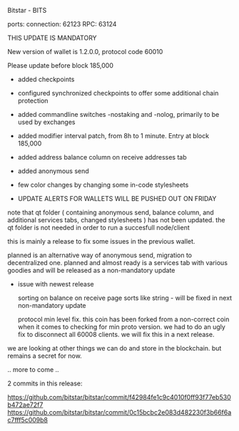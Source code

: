 
Bitstar - BITS

ports:
connection:	62123
RPC:			63124

THIS UPDATE IS MANDATORY

New version of wallet is 1.2.0.0, protocol code 60010

Please update before block 185,000

* added checkpoints
* configured synchronized checkpoints to offer some additional chain protection
* added commandline switches -nostaking and -nolog, primarily to be used by exchanges
* added modifier interval patch, from 8h to 1 minute. Entry at block 185,000
* added address balance column on receive addresses tab
* added anonymous send
* few color changes by changing some in-code stylesheets

* UPDATE ALERTS FOR WALLETS WILL BE PUSHED OUT ON FRIDAY 

note that qt folder ( containing anonymous send, balance column, and additional services tabs, changed stylesheets ) has not been updated. the qt folder is not needed in order to run a succesfull node/client

this is mainly a release to fix some issues in the previous wallet.

planned is an alternative way of anonymous send, migration to decentralized one.
planned and almost ready is a services tab with various goodies and will be released as a non-mandatory update

* issue with newest release

  sorting on balance on receive page sorts like string - will be fixed in next non-mandatory update
  
  protocol min level fix. this coin has been forked from a non-correct coin when it comes to checking for min proto version. we had to do an ugly fix to disconnect all 60008 clients. we will fix this in a next release.

we are looking at other things we can do and store in the blockchain. but remains a secret for now.

.. more to come ..

2 commits in this release:

https://github.com/bitstar/bitstar/commit/f42984fe1c9c4010f0ff93f77eb530b472ae72f7
https://github.com/bitstar/bitstar/commit/0c15bcbc2e083d482230f3b66f6ac7fff5c009b8
